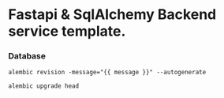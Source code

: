 # Fastapi & SqlAlchemy Backend service template.

### Database
```
alembic revision -message="{{ message }}" --autogenerate
```

```
alembic upgrade head
```